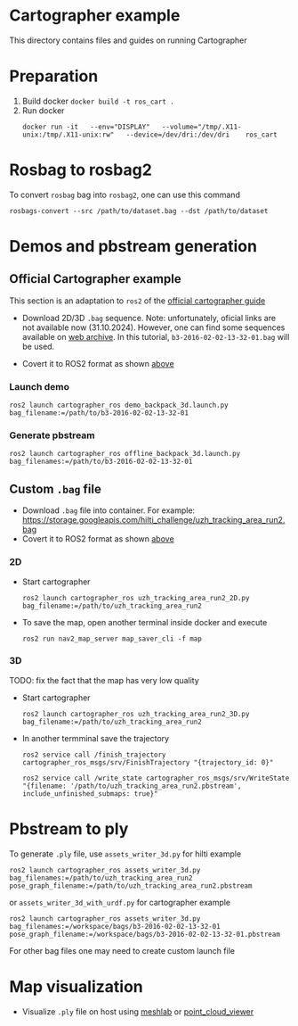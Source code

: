 # Cartographer example

This directory contains files and guides on running Cartographer

# Preparation

1. Build docker `docker build -t ros_cart .`
2. Run docker
    ```
    docker run -it   --env="DISPLAY"   --volume="/tmp/.X11-unix:/tmp/.X11-unix:rw"   --device=/dev/dri:/dev/dri    ros_cart
    ```

# Rosbag to rosbag2

To convert `rosbag` bag into `rosbag2`, one can use this command

```
rosbags-convert --src /path/to/dataset.bag --dst /path/to/dataset
```

# Demos and pbstream generation

## Official Cartographer example

This section is an adaptation to `ros2` of the [official cartographer guide](https://google-cartographer-ros.readthedocs.io/en/latest/demos.html)


- Download 2D/3D `.bag` sequence. 
Note: unfortunately, oficial links are not available now (31.10.2024). However, one can find some sequences available on [web archive](http://web.archive.org/web/20170110062030/https://google-cartographer-ros.readthedocs.io/en/latest/data.html). In this tutorial, `b3-2016-02-02-13-32-01.bag` will be used.

- Covert it to ROS2 format as shown [above](#rosbag-to-rosbag2)


### Launch demo
```
ros2 launch cartographer_ros demo_backpack_3d.launch.py bag_filename:=/path/to/b3-2016-02-02-13-32-01
```

### Generate pbstream
```
ros2 launch cartographer_ros offline_backpack_3d.launch.py bag_filenames:=/path/to/b3-2016-02-02-13-32-01
```

## Custom `.bag` file
- Download `.bag` file into container. For example: https://storage.googleapis.com/hilti_challenge/uzh_tracking_area_run2.bag
- Covert it to ROS2 format as shown [above](#rosbag-to-rosbag2)


### 2D

- Start cartographer 
    ```
    ros2 launch cartographer_ros uzh_tracking_area_run2_2D.py bag_filename:=/path/to/uzh_tracking_area_run2
    ```
- To save the map, open another terminal inside docker and execute
    ```
    ros2 run nav2_map_server map_saver_cli -f map
    ```

### 3D 

TODO: fix the fact that the map has very low quality

- Start cartographer 
    ```
    ros2 launch cartographer_ros uzh_tracking_area_run2_3D.py bag_filename:=/path/to/uzh_tracking_area_run2
    ```

- In another termminal save the trajectory
    ```
    ros2 service call /finish_trajectory cartographer_ros_msgs/srv/FinishTrajectory "{trajectory_id: 0}"

    ros2 service call /write_state cartographer_ros_msgs/srv/WriteState "{filename: '/path/to/uzh_tracking_area_run2.pbstream', include_unfinished_submaps: true}"
    ```

# Pbstream to ply

To generate `.ply` file, use `assets_writer_3d.py` for hilti example
```
ros2 launch cartographer_ros assets_writer_3d.py bag_filenames:=/path/to/uzh_tracking_area_run2 pose_graph_filename:=/path/to/uzh_tracking_area_run2.pbstream
```

or `assets_writer_3d_with_urdf.py` for cartographer example
```
ros2 launch cartographer_ros assets_writer_3d.py bag_filenames:=/workspace/bags/b3-2016-02-02-13-32-01 pose_graph_filename:=/workspace/bags/b3-2016-02-02-13-32-01.pbstream
```

For other bag files one may need to create custom launch file

# Map visualization
- Visualize `.ply` file on host using [meshlab](https://www.meshlab.net/#download) or [point_cloud_viewer](/point_cloud_viewer/)


